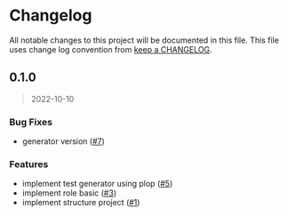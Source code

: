 # Changelog

All notable changes to this project will be documented in this file. This file uses change log convention from [keep a CHANGELOG](http://keepachangelog.com/en/0.3.0/).

<a name="0.1.0"></a>

## 0.1.0

> 2022-10-10

### Bug Fixes

- generator version ([#7](https://github.com/hadenlabs/terraform-aws-iam-role/issues/7))

### Features

- implement test generator using plop ([#5](https://github.com/hadenlabs/terraform-aws-iam-role/issues/5))
- implement role basic ([#3](https://github.com/hadenlabs/terraform-aws-iam-role/issues/3))
- implement structure project ([#1](https://github.com/hadenlabs/terraform-aws-iam-role/issues/1))
